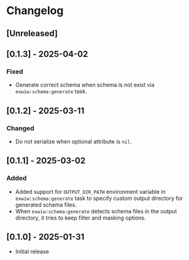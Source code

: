 # Changelog

## [Unreleased]

## [0.1.3] - 2025-04-02

### Fixed

- Generate correct schema when schema is not exist via `exwiw:schema:generate` task.

## [0.1.2] - 2025-03-11

### Changed

- Do not serialize when optional attribute is `nil`.

## [0.1.1] - 2025-03-02

### Added

- Added support for `OUTPUT_DIR_PATH` environment variable in `exwiw:schema:generate` task to specify custom output directory for generated schema files.
- When `exwiw:schema:generate` detects schema files in the output directory, it tries to keep filter and masking options.

## [0.1.0] - 2025-01-31

- Initial release
